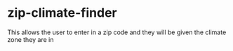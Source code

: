 # zip-climate-finder
This allows the user to enter in a zip code and they will be given the climate zone they are in
